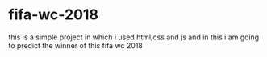# fifa-wc-2018
this is a simple project in which i used html,css and js and in this i am going to predict the winner of this fifa wc 2018
